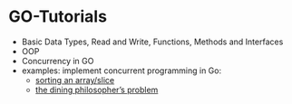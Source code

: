 # GO-Tutorials

- Basic Data Types, Read and Write, Functions, Methods and Interfaces
- OOP
- Concurrency in GO
- examples: implement concurrent programming in Go:
  - [sorting an array/slice](examples/sortList.go)
  - [the dining philosopher’s problem](examples/dining.go)
